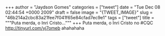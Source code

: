 
+++
author = "Jaydson Gomes"
categories = ["tweet"]
date = "Tue Dec 08 02:44:54 +0000 2009"
draft = false
image = "{TWEET_IMAGE}"
slug = "46b214a2cbc83a21fee7f041f65e84cfad7ec9e1"
tags = ["tweet"]
title = """Puta merda, o Inri Cristo..."""
+++
Puta merda, o Inri Cristo no #CQC http://tinyurl.com/yj7omeb ahahahaha
